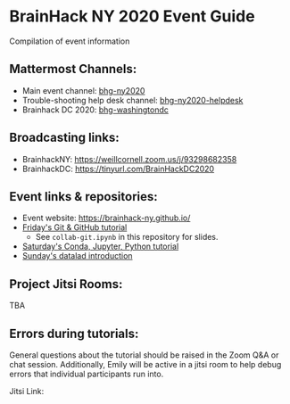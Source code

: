 # BrainHack NY 2020 Event Guide
Compilation of event information

## Mattermost Channels:
 - Main event channel: [bhg-ny2020](https://mattermost.brainhack.org/brainhack/channels/bhg-ny2020)
 - Trouble-shooting help desk channel: [bhg-ny2020-helpdesk](https://mattermost.brainhack.org/brainhack/channels/bhg-ny2020-helpdesk)
 - Brainhack DC 2020: [bhg-washingtondc](https://mattermost.brainhack.org/brainhack/channels/bhg-washingtondc)

## Broadcasting links:
 - BrainhackNY: https://weillcornell.zoom.us/j/93298682358
 - BrainhackDC: https://tinyurl.com/BrainHackDC2020

## Event links & repositories:
 - Event website: https://brainhack-ny.github.io/
 - [Friday's Git & GitHub tutorial](https://brainhack-ny.github.io/collab-git-tutorial/)
	- See `collab-git.ipynb` in this repository for slides.
 - [Saturday's Conda, Jupyter, Python tutorial](https://github.com/Brainhack-NY/py-basics-tutorial)
 - [Sunday's datalad introduction](https://github.com/Brainhack-NY/intro_datalad)

## Project Jitsi Rooms:
TBA

## Errors during tutorials:
General questions about the tutorial should be raised in the Zoom Q&A or chat session. Additionally, Emily will be active in a jitsi room to help debug errors that individual participants run into. 

Jitsi Link:  
